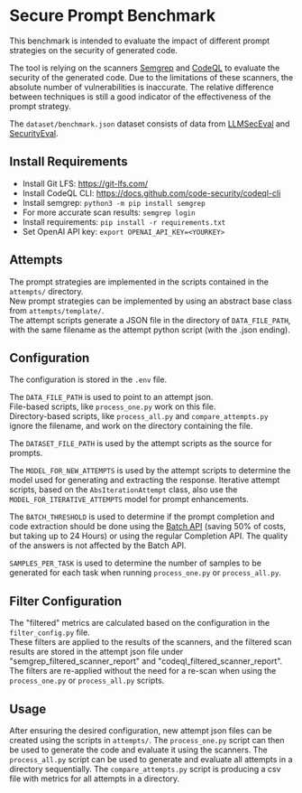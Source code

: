 # Secure Prompt Benchmark

This benchmark is intended to evaluate the impact of different prompt strategies on the security of generated code.

The tool is relying on the scanners [Semgrep][3] and [CodeQL][4] to evaluate the security of the generated code.
Due to the limitations of these scanners, the absolute number of vulnerabilities is inaccurate.
The relative difference between techniques is still a good indicator of the effectiveness of the prompt strategy.

The `dataset/benchmark.json` dataset consists of data from [LLMSecEval][1] and [SecurityEval][2].  

## Install Requirements

* Install Git LFS: <https://git-lfs.com/>
* Install CodeQL CLI: <https://docs.github.com/code-security/codeql-cli>
* Install semgrep: `python3 -m pip install semgrep`
* For more accurate scan results: `semgrep login`
* Install requirements: `pip install -r requirements.txt`
* Set OpenAI API key: `export OPENAI_API_KEY=<YOURKEY>`

## Attempts

The prompt strategies are implemented in the scripts contained in the `attempts/` directory.  
New prompt strategies can be implemented by using an abstract base class from `attempts/template/`.  
The attempt scripts generate a JSON file in the directory of `DATA_FILE_PATH`, with the same filename as the attempt python script (with the .json ending).  

## Configuration

The configuration is stored in the `.env` file.  

The `DATA_FILE_PATH` is used to point to an attempt json.  
File-based scripts, like `process_one.py` work on this file.  
Directory-based scripts, like `process_all.py` and `compare_attempts.py` ignore the filename, and work on the directory containing the file.  

The `DATASET_FILE_PATH` is used by the attempt scripts as the source for prompts.

The `MODEL_FOR_NEW_ATTEMPTS` is used by the attempt scripts to determine the model used for generating and extracting the response.
Iterative attempt scripts, based on the `AbsIterationAttempt` class, also use the `MODEL_FOR_ITERATIVE_ATTEMPTS` model for prompt enhancements.

The `BATCH_THRESHOLD` is used to determine if the prompt completion and code extraction should be done using the [Batch API][5] (saving 50% of costs, but taking up to 24 Hours) or using the regular Completion API. The quality of the answers is not affected by the Batch API.

`SAMPLES_PER_TASK` is used to determine the number of samples to be generated for each task when running `process_one.py` or `process_all.py`.

## Filter Configuration

The "filtered" metrics are calculated based on the configuration in the `filter_config.py` file.  
These filters are applied to the results of the scanners, and the filtered scan results are stored in the attempt json file under "semgrep_filtered_scanner_report" and "codeql_filtered_scanner_report".  
The filters are re-applied without the need for a re-scan when using the `process_one.py` or `process_all.py` scripts.

## Usage

After ensuring the desired configuration, new attempt json files can be created using the scripts in `attempts/`.
The `process_one.py` script can then be used to generate the code and evaluate it using the scanners.
The `process_all.py` script can be used to generate and evaluate all attempts in a directory sequentially.
The `compare_attempts.py` script is producing a csv file with metrics for all attempts in a directory.

<!-- links -->

[1]: https://arxiv.org/abs/2303.09384
[2]: https://github.com/s2e-lab/SecurityEval
[3]: https://semgrep.dev/
[4]: https://codeql.github.com/
[5]: https://platform.openai.com/docs/guides/batch
